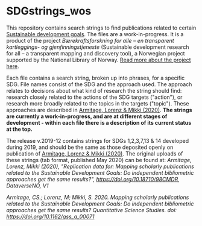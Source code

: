 # SDGstrings_wos

This repository contains search strings to find publications related to certain [Sustainable development goals](https://sdgs.un.org/goals). The files are a work-in-progress. It is a product of the project *Bærekraftsforskning for alle – en transparent kartleggings- og gjenfinningstjeneste* (Sustainable development research for all – a transparent mapping and discovery tool), a Norwegian project supported by the National Library of Norway. [Read more about the project here](https://www.uib.no/en/ub/148804/sustainable-development-research-all-%E2%80%93-transparent-mapping-and-discovery-tool).

Each file contains a search string, broken up into phrases, for a specific SDG. File names consist of the SDG and the approach used. The approach relates to decisions about what kind of research the string should find: research closely related to the actions of the SDG targets ("action"), or research more broadly related to the topics in the targets ("topic"). These approaches are described in [Armitage, Lorenz & Mikki (2020)](https://doi.org/10.1162/qss_a_00071). **The strings are currently a work-in-progress, and are at different stages of development - within each file there is a description of its current status at the top.**

The release v.2019-12 contains strings for SDGs 1,2,3,7,13 & 14 developed during 2019, and should be the same as those deposited openly on publication of [Armitage, Lorenz & Mikki (2020)](https://doi.org/10.1162/qss_a_00071). The original uploads of these strings (tab format, published May 2020) can be found at: *Armitage, Lorenz, Mikki (2020), "Replication data for: Mapping scholarly publications related to the Sustainable Development Goals: Do independent bibliometric approaches get the same results?", https://doi.org/10.18710/98CMDR, DataverseNO, V1*

*Armitage, CS.; Lorenz, M; Mikki, S. 2020. Mapping scholarly publications related to the Sustainable Development Goals: Do independent bibliometric approaches get the same results? Quantitative Science Studies. doi: https://doi.org/10.1162/qss_a_00071*

